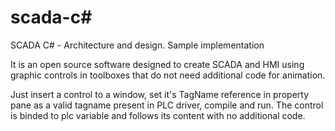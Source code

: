 # scada-c#
SCADA C# - Architecture and design. Sample implementation 

It is an open source software designed to create SCADA and HMI using graphic controls in toolboxes that do not need additional code for animation.

Just insert a control to a window, set it's TagName reference in property pane as a valid tagname present in PLC driver, compile and run. The control is binded to plc variable and follows its content with no additional code.
